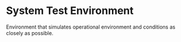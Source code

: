# System Test Environment


Environment that simulates operational environment and conditions as
closely as possible.

